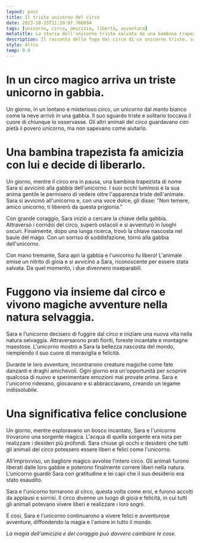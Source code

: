 ```yaml
---
layout: post
title: Il triste unicorno del circo
date: 2023-10-15T11:29:07.766894
tags: [unicorno, circo, amicizia, libertà, avventura]
metatitle: La storia dell'unicorno triste salvato da una bambina trapezista
description: Il racconto della fuga dal circo di un unicorno triste, salvato da una bambina trapezista di nome Sara. Insieme vivranno magiche avventure nella natura.
style: Altro
temp: 0.8
---
```

# In un circo magico arriva un triste unicorno in gabbia.

Un giorno, in un lontano e misterioso circo, un unicorno dal manto bianco come la neve arrivò in una gabbia. Il suo sguardo triste e solitario toccava il cuore di chiunque lo osservasse. Gli altri animali del circo guardavano con pietà il povero unicorno, ma non sapevano come aiutarlo.

# Una bambina trapezista fa amicizia con lui e decide di liberarlo.

Un giorno, mentre il circo era in pausa, una bambina trapezista di nome Sara si avvicinò alla gabbia dell'unicorno. I suoi occhi luminosi e la sua anima gentile le permisero di vedere oltre l'apparenza triste dell'animale. Sara si avvicinò all'unicorno e, con una voce dolce, gli disse: "Non temere, amico unicorno, ti libererò da questa prigionia."

Con grande coraggio, Sara iniziò a cercare la chiave della gabbia. Attraversò i corridoi del circo, superò ostacoli e si avventurò in luoghi oscuri. Finalmente, dopo una lunga ricerca, trovò la chiave nascosta nel baule del mago. Con un sorriso di soddisfazione, tornò alla gabbia dell'unicorno.

Con mano tremante, Sara aprì la gabbia e l'unicorno fu libero! L'animale emise un nitrito di gioia e si avvicinò a Sara, riconoscente per essere stata salvata. Da quel momento, i due divennero inseparabili.

# Fuggono via insieme dal circo e vivono magiche avventure nella natura selvaggia.

Sara e l'unicorno decisero di fuggire dal circo e iniziare una nuova vita nella natura selvaggia. Attraversarono prati fioriti, foreste incantate e montagne maestose. L'unicorno mostrò a Sara la bellezza nascosta del mondo, riempiendo il suo cuore di meraviglia e felicità.

Durante le loro avventure, incontrarono creature magiche come fate danzanti e draghi amichevoli. Ogni giorno era un'opportunità per scoprire qualcosa di nuovo e sperimentare emozioni mai provate prima. Sara e l'unicorno ridevano, giocavano e si abbracciavano, creando un legame indissolubile.

# Una significativa felice conclusione

Un giorno, mentre esploravano un bosco incantato, Sara e l'unicorno trovarono una sorgente magica. L'acqua di quella sorgente era nota per realizzare i desideri più profondi. Sara chiuse gli occhi e desiderò che tutti gli animali del circo potessero essere liberi e felici come l'unicorno.

All'improvviso, un bagliore magico avvolse l'intero circo. Gli animali furono liberati dalle loro gabbie e poterono finalmente correre liberi nella natura. L'unicorno guardò Sara con gratitudine e lei capì che il suo desiderio era stato esaudito.

Sara e l'unicorno tornarono al circo, questa volta come eroi, e furono accolti da applausi e sorrisi. Il circo divenne un luogo di gioia e felicità, in cui tutti gli animali potevano vivere liberi e realizzare i loro sogni.

E così, Sara e l'unicorno continuarono a vivere felici e avventurose avventure, diffondendo la magia e l'amore in tutto il mondo.

_La magia dell'amicizia e del coraggio può davvero cambiare le cose._

        